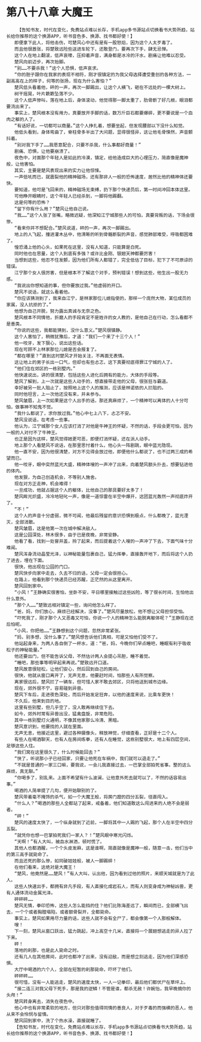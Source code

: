 # 第八十八章 大魔王
        【告知书友，时代在变化，免费站点难以长存，手机app多书源站点切换看书大势所趋，站长给你推荐的这个换源APP，听书音色多、换源、找书都好使！】
       即便拿下此人，将他击伤，可楚风心中还有是有一股怒焰，因为这个人太歹毒了。
       而且他很嚣张，将楚致远险些送进车轮下，还敢登门，要再次下手，肆无忌惮。
       这个人在地上翻滚，低声哀嚎，压抑着声音，满身都是冰冷的汗水，剧痛让他难以忍受。
       楚风向前迈步，再次抬脚。
       “别……不要杀我！”这个人恐惧，低声哀求。
       “你的胆子跟你在我家的表现不相符，刚才很镇定的为我父母选择遭受重创的各种方法，一副高高在上的样子，何等的张扬，现在为什么害怕？”
       楚风低头看着他，砰的一声，再次一脚踢出，让这个人横飞，砸在不远处的一棵大树上。
       树干摇晃，叶片簌簌坠落不少。
       这个人低声惨叫，落在地上后，身体滚动，他觉得那一脚太重了，肋骨断了好几根，眼泪都要流出来了。
       事实上，楚风根本没有用力，真要放开手脚的话，数万斤巨石都要爆碎，更不要说是一个血肉之躯的人了。
       “有话好说，一切都可以商量。”这个人挣扎着，想要坐起，但发现腰部以下没什么知觉。
       他低头看到，身体弯曲了，脊柱骨多半出了大问题，显得很怪异，这让他毛骨悚然，声音颤抖着。
       “别对我下手了……我愿意配合，只要不杀我，什么事都好商量！”
       剧痛、恐惧，让他要崩溃了。
       夜色中，对面那个年轻人是如此的冷漠，镇定，给他造成巨大的心理压力，简直像是魔神般，让他害怕。
       其实，主要是楚风表现出来的实力让他惊悚。
       一声低吼而已，就震裂他的精神磁场，还有那非人一般的恐怖速度，居然比他的精神体还要快。
       要知道，他可是飞回来的，精神磁场无束缚，扔下那个快递员后，第一时间冲回本体这里。
       可他睁开眼睛时，这个年轻人已经杀到，一脚将他踢翻。
       这是何等的恐怖？
       “留下你有什么用？”楚风让他自己说。
       “我……”这个人张了张嘴，略微迟疑，他深知江宁城那些人的可怕，真要背叛的话，下场会很惨。
       “看来你并不想配合。”楚风说道，砰的一声，再次一脚踢出。
       地上的人飞起，撞进灌木丛中，他清晰的听到骨骼断裂的声音，感觉肺部难受，呼吸都困难了。
       惶恐涌上他的心头，如果死在这里，没有人知道，只能算是白死。
       同时他也在思量，这个人到底有多强？或许比金刚、银翅天神都要厉害！
       当想到这些，他忍不住发颤，因为他们所有人都错了，完全低估了目标，犯下了不可原谅的错误。
       江宁那个女人很厉害，但是根本不了解这个对手，预判错误！想到这些，他生出一股无力感。
       “我说出你想知道的事，但你要放过我。”他虚弱的开口。
       楚风不说话，就这么看着他。
       “你应该猜测到了，我来自江宁，是林家那位儿媳指使的，那样一个庞然大物，某位成员的家属，没人抗拒的了。”
       他想为自己开脱，努力露出真诚与无奈之色。
       楚风根本不同情他，折磨人的手段肯定不是姓许的女人教的，是他自己在行动，怎么看都不是善类。
       “你说的这些，我都能猜到，没什么意义。”楚风很镇静。
       这个人害怕了，稍微犹豫后，才道：“我们一个来了十三个人！”
       他一咬牙，发下狠心，说出这些话。
       现在可顾不上林家那位儿媳是否会报复了。
       “都在哪里？”直到这时楚风才开始关注，不再面无表情。
       这让地上的男子长出一口气，但却也有些忐忑，这下真要彻底得罪江宁城的人了。
       “他们住在郊区的一栋别墅内。”
       他快速说出，讲的很清楚，包括这些人进化后拥有的能力，大体的手段等。
       楚风了解到，上一次就是这些人动手的，想直接带走他的父母，很张狂与霸道。
       幸好被另一批人阻止了，按照地上这个人的推测，应该是林诺依的人拦阻的。
       同时他坦言，上一次他还没有来，并未参与。
       楚风皱眉，上一次如果是这个人出手的话，那还真麻烦了，一个精神可以离体的人十分可怕，做事神不知鬼不觉。
       “我什么都说了，求你放过我。”他心中七上八下，忐忑不安。
       楚风没说话，在考虑一些事。
       他认为，江宁城那个女人应该打消了对他是牛神王的怀疑，不然的话，手段会更可怕，因为一般的人对付不了牛神王。
       也正是因为这样，楚风觉得她更可恶，即便打消怀疑，还在派人动手。
       地上那个人看楚风不说话，在那里思忖着什么，他心头一阵剧跳，眼中蓝光隐现。
       他一直不安，因为他很清楚，对方不见得会放过他，即便他什么都说了，也不过两三成的希望而已。
       他一咬牙，眼中突然蓝光大盛，精神体嗖的一声冲了出来，向着楚风额头扑去，想要钻进他的体内。
       他发狠，为自己创造机会，不等别人施舍。
       现在对方正走神，机会难得！
       一旦成功，他就占据这个人的躯体，比他自己的那具要好太多了！
       楚风眸光炽盛，冷冷地轻叱一声，像是一道惊雷在半空中爆开，这团蓝光轰然一声彻底炸开了。
       “不！”
       这个人的声音十分虚弱，微不可闻，他最后残留的意识恐惧到极点，什么都晚了，蓝光湮灭，全部消散。
       楚风皱眉，这是他第一次在城中解决敌人。
       这是公园深处，林木很多，由于已是夜晚，非常安静。
       他看了看，找到一处窨井盖，拎了起来，而后提着这个人嗖的一声冲了下去，下面气味十分难闻。
       楚风浑身流动晶莹光泽，以神秘能量包裹自己，猛力挥拳，直接轰开地下，而后将这个人扔了进去，埋在下面。
       很快，他出现在公园的门口。
       楚风快步向家中走去，久去不归的话，父母一定会很担心。
       在路上，他看到那个快递员已经苏醒，正茫然的从这里离开。
       楚风回到家中。
       “小风！”王静确实很害怕，坐卧不安，平日哪里接触过这些凶险，等了很长时间，生怕他出什么意外。
       “那个人……”楚致远相对镇定一些，询问他怎么样了。
       “爸，妈，你们放心，麻烦已经解决，没事了。”楚风尽量放松，他不想让父母担惊受怕。
       “吓死我了，刚才那个人又恶毒又可怕，你说一个人的精神怎么能脱离躯体呢？”王静现在还后怕呢。
       “小风，你把他……”王静想到这个问题，忽然非常紧张。
       “妈，别多想，没什么事了。”楚风想告诉他们真相，可是又怕他们受不了。
       他站起身来，为两人各自倒了一杯水，道：“爸，妈，今晚你们早点睡吧，睡眠有利于吸收松子的神秘能量。”
       他还要出门，但不能告诉父母，不然估计两人会提心吊胆，睡不着觉。
       “睡吧，那些事等明早起来再说。”楚致远开口道。
       楚风故意很轻松，让他们安心，然后回到自己的房间。
       很快，他就从窗口离开了，无声无息，他要赶时间，怕那些人有所觉察。
       离家很远后，楚风拦了一辆车，但可惜人家不敢去郊区，只将他送到城市边缘。
       现在，郊外很不宁，容易碰到异兽。
       楚风下车后，走进夜色深处，而后开始发足狂奔，以他的速度来说，比乘车更快！
       不久后，他来到目的地。
       这里有些别墅，但几乎空了，没人敢再继续住下去。
       如今，郊外时常有异兽出没，猛禽盘旋，非常危险。
       其中一栋别墅灯火通明，不像其他家那么冷清、黑暗。
       楚风意识到，他要找的人就在里面。
       无声无息，他接近这里，避过各种摄像头，释放神觉，仔细查看，正好是十二个人。
       有些人在喝酒聊天，也有人在房间练拳，还有人在睡觉，这栋别墅很大，地上有四层空间，足够这些人住。
       “我们窝在这里很久了，什么时候能回去？”
       “快了，听说那小子已经回家，只要让他死在车祸中，我们就可以退走了。”
       “不就是普通的一家三口嘛，要我说，一会儿我直接过去，一巴掌全部拍死省事。整的这么麻烦，真无聊。”
       “你喝多了，别乱来。上面不希望有什么波澜，让他意外死去就可以了，不然的话容易出事。”
       喝酒的人简单提了几句，便开始聊别的了。
       楚风带着毫不掩饰的杀气，如一个大魔王般，将房门蹬的四分五裂，径直闯入。
       “什么人？”喝酒的那些人全都站了起来，戒备着，他们知道敢这么闯进来的人绝不会是弱者。
       “砰！”
       楚风的速度太快了，一个纵身就到了近前，一脚将其中一人踢的飞起，那个人在半空中四分五裂。
       “就凭你也想一巴掌拍死我们一家人？！”楚风眼中寒光闪烁。
       “天啊！”有人大叫，被血水淋洒，顿时慌了。
       其他人也都酒醒，一个个头皮发麻，这是谁啊，简直就像是魔神一般，随意一击，他们当中的第三高手就毙命了。
       而且还死的那么惨，如同破娃娃般，被人一脚踢碎！
       在他们看来，这绝对是大魔王！
       “楚风，他竟然是……楚风！”有人大叫，认出他，因为看到过他的照片，来顺天城就是为了此人。
       这些人快速出手，都拥有非凡手段，有人直接化成岩石人，而有人则变身成为神秘凶兽，更有人通体流动金属光泽。
       砰砰砰……
       楚风无情，拳印恐怖，这些人怎么能挡的住？他们比陈海差远了，瞬间而已，全部横飞出去，一个个或者胸膛塌陷，或者额骨裂开，全都毙命。
       事实上，楚风如果用尽力量的话，这些人就不会有全尸了，都会像第一个人那般解体。
       嗖！
       下一刻，楚风从窗口跃出，猛力跳起，冲上高空十几米，直接将一个展翅想逃走的异人拉了下来。
       砰！
       落地的刹那，也是此人毙命之时。
       还有几人在其他房间，此时也都冲了出来，没有迎敌，而是想立刻逃走，因为他们深感恐惧。
       大厅中喝酒的六个人，全部在短暂的刹那毙命，吓坏了他们。
       砰砰砰……
       很可惜，没有一人能逃走，楚风的速度太快，一人一记拳印，最后他们都伏尸在草坪上。
       “接二连三对我父母下死手，那是我的逆鳞！不管是谁，都杀无赦！许婉怡，我早晚摘你的头颅！”
       楚风转身离去，消失在夜色中。
       他心中也有非常柔软的地方，但只对那些值得同情的善良人，对于歹毒的而强横的恶人，他从来不会怜悯与留情。
       楚风回到家中，洗了个热水澡，直接就睡了。
       【告知书友，时代在变化，免费站点难以长存，手机app多书源站点切换看书大势所趋，站长给你推荐的这个换源APP，听书音色多、换源、找书都好使！】
